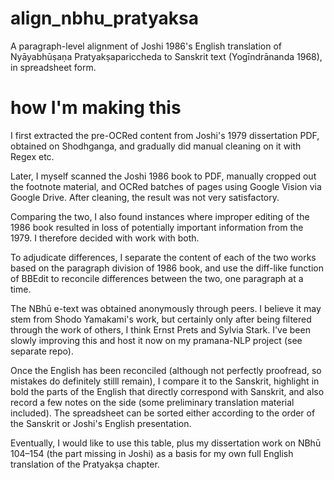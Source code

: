 # align_nbhu_pratyaksa

A paragraph-level alignment of Joshi 1986's English translation of Nyāyabhūṣaṇa Pratyakṣapariccheda to Sanskrit text (Yogīndrānanda 1968), in spreadsheet form.

# how I'm making this

I first extracted the pre-OCRed content from Joshi's 1979 dissertation PDF, obtained on Shodhganga, and gradually did manual cleaning on it with Regex etc.

Later, I myself scanned the Joshi 1986 book to PDF, manually cropped out the footnote material, and OCRed batches of pages using Google Vision via Google Drive. After cleaning, the result was not very satisfactory.

Comparing the two, I also found instances where improper editing of the 1986 book resulted in loss of potentially important information from the 1979. I therefore decided with work with both.

To adjudicate differences, I separate the content of each of the two works based on the paragraph division of 1986 book, and use the diff-like function of BBEdit to reconcile differences between the two, one paragraph at a time.

The NBhū e-text was obtained anonymously through peers. I believe it may stem from Shodo Yamakami's work, but certainly only after being filtered through the work of others, I think Ernst Prets and Sylvia Stark. I've been slowly improving this and host it now on my pramana-NLP project (see separate repo).

Once the English has been reconciled (although not perfectly proofread, so mistakes do definitely stilll remain), I compare it to the Sanskrit, highlight in bold the parts of the English that directly correspond with Sanskrit, and also record a few notes on the side (some preliminary translation material included). The spreadsheet can be sorted either according to the order of the Sanskrit or Joshi's English presentation.

Eventually, I would like to use this table, plus my dissertation work on NBhū 104–154 (the part missing in Joshi) as a basis for my own full English translation of the Pratyakṣa chapter.
